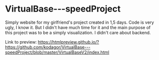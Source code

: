 # VirtualBase---speedProject
Simply website for my girlfriend's project created in 1,5 days.
Code is very ugly, I know it. But I didn't have much time for it and the main purpose of this project 
was to be a simply visualization.
I didn't care about backend.

Link to preview: <a href="https://htmlpreview.github.io/?https://github.com/kodagor/VirtualBase---speedProject/blob/master/VirtualBaseV2/index.html">https://htmlpreview.github.io/?https://github.com/kodagor/VirtualBase---speedProject/blob/master/VirtualBaseV2/index.html</a>
